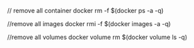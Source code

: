 // remove all container
docker rm -f $(docker ps -a -q)

//remove all images
docker rmi -f $(docker images -a -q)

//remove all volumes
docker volume rm $(docker volume ls -q)